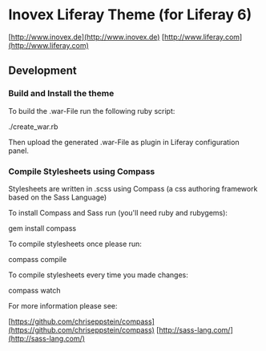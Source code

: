 # Inovex Liferay Theme (for Liferay 6)

[http://www.inovex.de](http://www.inovex.de)
[http://www.liferay.com](http://www.liferay.com)

## Development

### Build and Install the theme

To build the .war-File run the following ruby script:

  ./create_war.rb
  
Then upload the generated .war-File as plugin in Liferay configuration panel.

### Compile Stylesheets using Compass

Stylesheets are written in .scss using Compass (a css authoring framework based
on the Sass Language)

To install Compass and Sass run (you'll need ruby and rubygems):

  gem install compass

To compile stylesheets once please run:

  compass compile
  
To compile stylesheets every time you made changes:

  compass watch
  
For more information please see:

[https://github.com/chriseppstein/compass](https://github.com/chriseppstein/compass)
[http://sass-lang.com/](http://sass-lang.com/)

